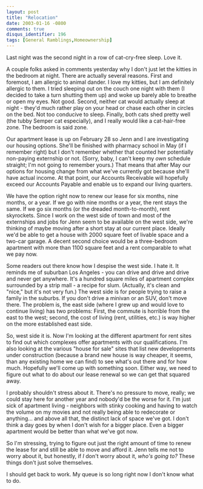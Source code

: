 ```yaml
---
layout: post
title: "Relocation"
date: 2003-01-16 -0800
comments: true
disqus_identifier: 196
tags: [General Ramblings,Homeownership]
---
```

Last night was the second night in a row of cat-cry-free sleep. Love
it.
 
 A couple folks asked in comments yesterday why I don't just let the
kitties in the bedroom at night. There are actually several reasons.
First and foremost, I am allergic to animal dander. I love my kitties,
but I am definitely allergic to them. I tried sleeping out on the couch
one night with them (I decided to take a turn shutting them up) and woke
up barely able to breathe or open my eyes. Not good. Second, neither cat
would actually sleep at night - they'd much rather play on your head or
chase each other in circles on the bed. Not too conducive to sleep.
Finally, both cats shed pretty well (the tubby Semper cat especially),
and I really would like a cat-hair-free zone. The bedroom is said zone.
 
 Our apartment lease is up on February 28 so Jenn and I are
investigating our housing options. She'll be finished with pharmacy
school in May (if I remember right) but I don't remember whether that
counted her potentially non-paying externship or not. (Sorry, baby, I
can't keep my *own* schedule straight; I'm not going to remember yours.)
That means that after May our options for housing change from what we've
currently got because she'll have actual income. At that point, our
Accounts Receivable will hopefully exceed our Accounts Payable and
enable us to expand our living quarters.
 
 We have the option right now to renew our lease for six months, nine
months, or a year. If we go with nine months or a year, the rent stays
the same. If we go six months (or the dreaded month-to-month), rent
skyrockets. Since I work on the west side of town and most of the
externships and jobs for Jenn seem to be available on the west side,
we're thinking of maybe moving after a short stay at our current place.
Ideally we'd be able to get a house with 2000 square feet of livable
space and a two-car garage. A decent second choice would be a
three-bedroom apartment with more than 1100 square feet and a rent
comparable to what we pay now.
 
 Some readers out there know how I despise the west side. I hate it. It
reminds me of suburban Los Angeles - you can drive and drive and drive
and never get anywhere. It's a hundred square miles of apartment complex
surrounded by a strip mall - a recipe for slum. (Actually, it's clean
and "nice," but it's not very fun.) The west side is for people trying
to raise a family in the suburbs. If you don't drive a minivan or an
SUV, don't move there. The problem is, the east side (where I grew up
and would love to continue living) has two problems: First, the commute
is horrible from the east to the west; second, the cost of living (rent,
utilities, etc.) is way higher on the more established east side.
 
 So, west side it is. Now I'm looking at the different apartment for
rent sites to find out which complexes offer apartments with our
qualifications. I'm also looking at the various "house for sale" sites
that list new developments under construction (because a brand new house
is way cheaper, it seems, than any existing home we can find) to see
what's out there and for how much. Hopefully we'll come up with
something soon. Either way, we need to figure out what to do about our
lease renewal so we can get that squared away.
 
 I probably shouldn't stress about it. There's no pressure to move,
really; we could stay here for another year and nobody'd be the worse
for it. I'm just sick of apartment living - neighbors with stinky
cooking and having to watch the volume on my movies and not really being
able to redecorate or anything... and above all that, the distinct lack
of space we've got. I don't think a day goes by when I don't wish for a
bigger place. Even a bigger apartment would be better than what we've
got now.
 
 So I'm stressing, trying to figure out just the right amount of time to
renew the lease for and still be able to move and afford it. Jenn tells
me not to worry about it, but honestly, if *I* don't worry about it,
*who's going to?* These things don't just solve themselves.
 
 I should get back to work. My queue is so long right now I don't know
what to do.
